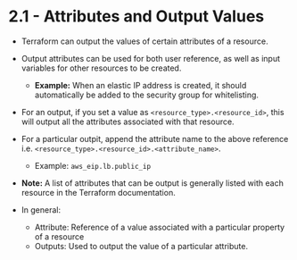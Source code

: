 # 2.1 - Attributes and Output Values

- Terraform can output the values of certain attributes of a resource.
- Output attributes can be used for both user reference, as well as input variables for other resources to be created.
    - **Example:** When an elastic IP address is created, it should automatically be added to the security group for whitelisting.
- For an output, if you set a value as `<resource_type>.<resource_id>`, this will output all the attributes associated with that resource.
- For a particular outpit, append the attribute name to the above reference i.e. `<resource_type>.<resource_id>.<attribute_name>`.
    - Example: `aws_eip.lb.public_ip`

- **Note:** A list of attributes that can be output is generally listed with each resource in the Terraform documentation.

- In general:
    - Attribute: Reference of a value associated with a particular property of a resource
    - Outputs: Used to output the value of a particular attribute.